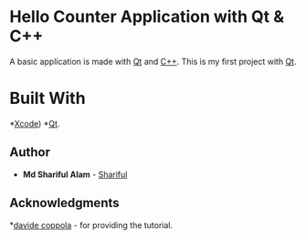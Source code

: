 # Hello Counter Application with Qt & C++

A basic application is made with [Qt](https://www.qt.io/) and [C++](https://en.wikipedia.org/wiki/C%2B%2B).  This is my first project with [Qt](https://www.qt.io/).

# Built With

*[Xcode](https://developer.apple.com/documentation/xcode_release_notes/xcode_10_2_release_notes))
*[Qt](https://www.qt.io/download-qt-installer?hsCtaTracking=9f6a2170-a938-42df-a8e2-a9f0b1d6cdce%7C6cb0de4f-9bb5-4778-ab02-bfb62735f3e5).


## Author

* **Md Shariful Alam** - [Shariful](https://github.com/Shourov1)

## Acknowledgments

*[davide coppola](http://blog.davidecoppola.com/2016/10/how-to-create-an-application-with-qt-and-cpp/) - for providing the tutorial.
